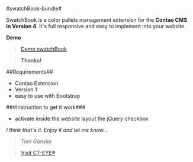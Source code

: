 #swatchBook-bundle#

SwatchBook is a color pallets management extension for the **Contao CMS in Version 4**. It`s full responsive and easy to implement into your website.

**Demo** 
> [Demo swatchBook](http://www.ct-eye.com/swatchbook.html)
 

> **Thanks!**

##Requirements##
* Contao Extension
* Version 1
* easy to use with Bootstrap

###Instruction to get it work###
* activate inside the website layout the jQuery checkbox


*I think that`s it. Enjoy it and let me know...*




> *Tom Ganske*

> [Visit CT-EYE®](http://www.ct-eye.com)
